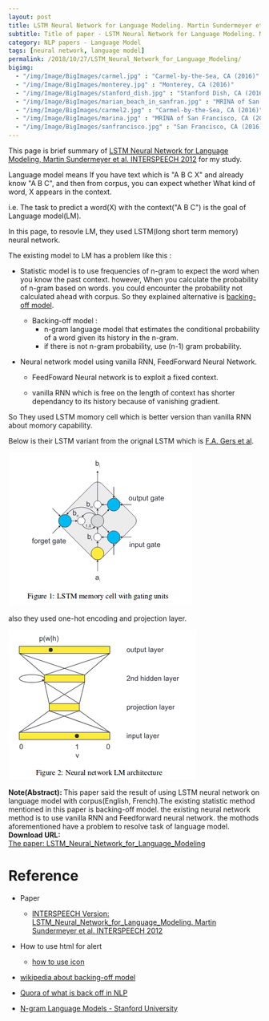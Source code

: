 ```yaml
---
layout: post
title: LSTM Neural Network for Language Modeling. Martin Sundermeyer et al. INTERSPEECH. 2012.
subtitle: Title of paper - LSTM Neural Network for Language Modeling. Martin Sundermeyer et al. INTERSPEECH. 2012.
category: NLP papers - Language Model
tags: [neural network, language model]
permalink: /2018/10/27/LSTM_Neural_Network_for_Language_Modeling/
bigimg: 
  - "/img/Image/BigImages/carmel.jpg" : "Carmel-by-the-Sea, CA (2016)"
  - "/img/Image/BigImages/monterey.jpg" : "Monterey, CA (2016)"
  - "/img/Image/BigImages/stanford_dish.jpg" : "Stanford Dish, CA (2016)"
  - "/img/Image/BigImages/marian_beach_in_sanfran.jpg" : "MRINA of San Francisco, CA (2016)"
  - "/img/Image/BigImages/carmel2.jpg" : "Carmel-by-the-Sea, CA (2016)"
  - "/img/Image/BigImages/marina.jpg" : "MRINA of San Francisco, CA (2016)"
  - "/img/Image/BigImages/sanfrancisco.jpg" : "San Francisco, CA (2016)"
---
```


This page is brief summary of [LSTM Neural Network for Language Modeling, Martin Sundermeyer et al. INTERSPEECH 2012](https://www.isca-speech.org/archive/interspeech_2012/i12_0194.html) for my study.

Language model means If you have text which is "A B C X" and already know "A B C", and then from corpus, you can expect whether What kind of word, X appears in the context.

i.e. The task to predict a word(X) with the context("A B C") is the goal of Language model(LM).


In this page, to resovle LM, they used LSTM(long short term memory) neural network. 


The existing model to LM has a problem like this :

 - Statistic model is to use frequencies of n-gram to expect the word when you know the past context. however, When you calculate the probability of n-gram based on words. you could encounter the probability not calculated ahead with corpus. So they explained alternative is [backing-off model](https://en.wikipedia.org/wiki/Katz%27s_back-off_model).
 
    - Backing-off model :
      - n-gram language model that estimates the conditional probability of a word given its history in the n-gram.
      - if there is not n-gram probability, use (n-1) gram probability.
      
 - Neural network model using vanilla RNN, FeedForward Neural Network. 
 
    - FeedFoward Neural network is to exploit a fixed context.
    
    - vanilla RNN which is free on the length of context has shorter dependancy to its history because of vanishing gradient. 
    
 So They used LSTM momory cell which is better version than vanilla RNN about momory capability. 
 
 Below is their LSTM variant from the orignal LSTM which is [F.A. Gers et al](https://ieeexplore.ieee.org/document/818041). 
 
 ![](/img/Image/NaturalLanguageProcessing/NLPLabs/Paper_Investigation/Language_Model/2018-10-27-LSTM_Neural_Network_for_Language_Modeling/LSTM_memory_cell.png)
 
 also they used one-hot encoding and projection layer.
 
 ![](/img/Image/NaturalLanguageProcessing/NLPLabs/Paper_Investigation/Language_Model/2018-10-27-LSTM_Neural_Network_for_Language_Modeling/projection_layer.png)
 

<div class="alert alert-info" role="alert"><i class="fa fa-info-circle"></i> <b>Note(Abstract): </b>
This paper said the result of using LSTM neural network on language model with corpus(English, French).The existing statistic method mentioned in this paper is backing-off model. the existing neural network method is to use vanilla RNN and Feedforward neural network. the mothods aforementioned have a problem to resolve task of language model.
</div>
  
  
<div class="alert alert-success" role="alert"><i class="fa fa-paperclip fa-lg"></i> <b>Download URL: </b><br>
  <a href="https://www.isca-speech.org/archive/interspeech_2012/i12_0194.html">The paper: LSTM_Neural_Network_for_Language_Modeling</a>
</div>

# Reference 

- Paper 
  - [INTERSPEECH Version: LSTM_Neural_Network_for_Language_Modeling. Martin Sundermeyer et al. INTERSPEECH 2012](https://www.isca-speech.org/archive/interspeech_2012/i12_0194.html)
 
- How to use html for alert
  - [how to use icon](http://idratherbewriting.com/documentation-theme-jekyll/mydoc_icons.html)
 
- [wikipedia about backing-off model](https://en.wikipedia.org/wiki/Katz%27s_back-off_model)

- [Quora of what is back off in NLP](https://www.quora.com/What-is-backoff-in-NLP)

- [N-gram Language Models - Stanford University](https://web.stanford.edu/~jurafsky/slp3/3.pdf)








